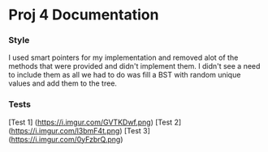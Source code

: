 # Proj 4 Documentation

### Style
I used smart pointers for my implementation and removed alot of the methods that were provided and didn't implement them.
I didn't see a need to include them as all we had to do was fill a BST with random unique values and add them to the tree.

### Tests
[Test 1] (https://i.imgur.com/GVTKDwf.png)
[Test 2] (https://i.imgur.com/l3bmF4t.png)
[Test 3] (https://i.imgur.com/0yFzbrQ.png)
